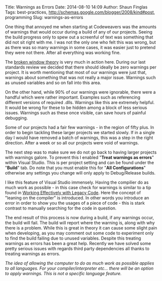 Title: Warnings as Errors
Date: 2014-08-10 14:09
Author: Shaun Finglas
Tags: best-practices, http://schemas.google.com/blogger/2008/kind#post, programming
Slug: warnings-as-errors

One thing that annoyed me when starting at Codeweavers was the amounts
of warnings that would occur during a build of any of our projects.
Seeing the build progress only to spew out a screenful of text was
something that did not sit right with me. I was not the only one who
felt this was wrong, but as there was so many warnings in some cases, it
was easier just to pretend they were not there. After all everything was
working fine.

The [broken window
theory](http://www.codinghorror.com/blog/2005/06/the-broken-window-theory.html)
is very much in action here. During our last standards review we decided
that there should ideally be zero warnings per project. It is worth
mentioning that most of our warnings were just that, warnings about
something that was not really a major issue. Warnings such as unused
variables and so on fall into this area.

On the other hand, while 90% of our warnings were ignorable, there were
a handful which were rather important. Examples such as referencing
different versions of required .dlls. Warnings like this are extremely
helpful. It would be wrong for these to be hidden among a block of less
serious issues. Warnings such as these once visible, can save hours of
painful debugging.

Some of our projects had a fair few warnings - in the region of fifty
plus. In order to begin tackling these larger projects we started
slowly. If in a single day I would have removed a batch of warnings,
this was a step in the right direction. After a week or so all our
projects were void of warnings.

The next step was to make sure we do not go back to having larger
projects with warnings galore. To prevent this I enabled "**Treat
warnings as errors**" within Visual Studio. This is per project setting
and can be found under the "**Build**" tab. Do note that you must enable
this for "**All Configurations**" otherwise any settings you change will
only apply to Debug/Release builds.

I like this feature of Visual Studio immensely. Having the compilier do
as much work as possible - in this case check for warnings is similar to
a tip found in [Working Effectively with Legacy
Code](http://www.amazon.co.uk/Working-Effectively-Legacy-Code-ebook/dp/B0017DQ8KU/ref=sr_1_3?ie=UTF8&qid=1329313155&sr=8-3).
Here the concept of "leaning on the compiler" is introduced. In other
words you introduce an error in order to show you the usages of a piece
of code - this is stark contrast to manually searching for the code in
question.

The end result of this process is now during a build, if any warnings
occur, the build will fail. The build will report where the warning is,
along with why there is a problem. While this is great in theory it can
cause some slight pain when developing, as you may comment out some code
to experiment only to find the build failing due to unused variables.
Despite this treating warnings as errors has been a great help. Recently
we have solved some pretty serious issues with regards third party
dependencies all thanks to treating warnings as errors.

*The idea of allowing the computer to do as much work as possible
applies to all languages. For your compiler/interpreter etc... there
will be an option to apply warnings. This is not a specific language
feature.*

</p>

